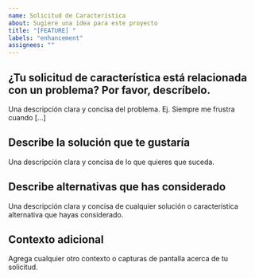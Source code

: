 ```yaml
---
name: Solicitud de Característica
about: Sugiere una idea para este proyecto
title: "[FEATURE] "
labels: "enhancement"
assignees: ""
---
```


## ¿Tu solicitud de característica está relacionada con un problema? Por favor, descríbelo.

Una descripción clara y concisa del problema. Ej. Siempre me frustra cuando [...]

## Describe la solución que te gustaría

Una descripción clara y concisa de lo que quieres que suceda.

## Describe alternativas que has considerado

Una descripción clara y concisa de cualquier solución o característica alternativa que hayas considerado.

## Contexto adicional

Agrega cualquier otro contexto o capturas de pantalla acerca de tu solicitud.
